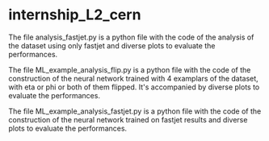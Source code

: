 # internship_L2_cern

The file analysis_fastjet.py is a python file with the code of the analysis of the dataset using only fastjet and diverse plots  to evaluate the performances.

The file ML_example_analysis_flip.py is a python file with the code of the construction of the neural network trained with 4 examplars of the dataset, with eta or phi or both of them flipped. It's accompanied by diverse plots to evaluate the performances.

The file ML_example_analysis_fastjet.py is a python file with the code of the construction of the neural network trained on fastjet results and diverse plots to evaluate the performances.
